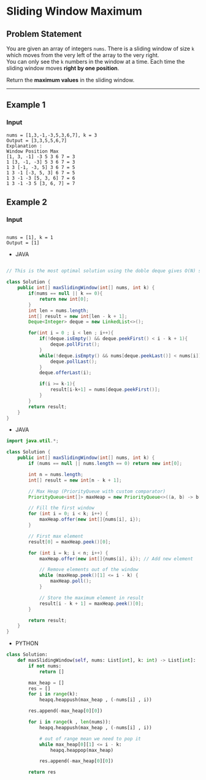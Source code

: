 # Sliding Window Maximum

## Problem Statement

You are given an array of integers `nums`. There is a sliding window of size `k` which moves from the very left of the array to the very right.  
You can only see the `k` numbers in the window at a time. Each time the sliding window moves **right by one position**.

Return the **maximum values** in the sliding window.

---

## Example 1

### **Input**

```plaintext
nums = [1,3,-1,-3,5,3,6,7], k = 3
Output = [3,3,5,5,6,7]
Explanation :
Window Position	Max
[1, 3, -1] -3 5 3 6 7 =	3
1 [3, -1, -3] 5 3 6 7 =	3
1 3 [-1, -3, 5] 3 6 7 =	5
1 3 -1 [-3, 5, 3] 6 7 =	5
1 3 -1 -3 [5, 3, 6] 7 =	6
1 3 -1 -3 5 [3, 6, 7] =	7

```

## Example 2

### **Input**

```plaintext

nums = [1], k = 1
Output = [1]

```

- JAVA

```java

// This is the most optimal solution using the doble deque gives O(N) solution

class Solution {
    public int[] maxSlidingWindow(int[] nums, int k) {
        if(nums == null || k == 0){
            return new int[0];
        }
        int len = nums.length;
        int[] result = new int[len - k + 1];
        Deque<Integer> deque = new LinkedList<>();

        for(int i = 0 ; i < len ; i++){
            if(!deque.isEmpty() && deque.peekFirst() < i - k + 1){
                deque.pollFirst();
            }
            while(!deque.isEmpty() && nums[deque.peekLast()] < nums[i]){
                deque.pollLast();
            }
            deque.offerLast(i);

            if(i >= k-1){
                result[i-k+1] = nums[deque.peekFirst()];
            }
        }
        return result;
    }
}
```

- JAVA

<!-- This can be used by the maxheap gives O(N log K) -->

```java
import java.util.*;

class Solution {
    public int[] maxSlidingWindow(int[] nums, int k) {
        if (nums == null || nums.length == 0) return new int[0];

        int n = nums.length;
        int[] result = new int[n - k + 1];

        // Max Heap (PriorityQueue with custom comparator)
        PriorityQueue<int[]> maxHeap = new PriorityQueue<>((a, b) -> b[0] - a[0]);

        // Fill the first window
        for (int i = 0; i < k; i++) {
            maxHeap.offer(new int[]{nums[i], i});
        }

        // First max element
        result[0] = maxHeap.peek()[0];

        for (int i = k; i < n; i++) {
            maxHeap.offer(new int[]{nums[i], i}); // Add new element

            // Remove elements out of the window
            while (maxHeap.peek()[1] <= i - k) {
                maxHeap.poll();
            }

            // Store the maximum element in result
            result[i - k + 1] = maxHeap.peek()[0];
        }

        return result;
    }
}

```

- PYTHON

```python
class Solution:
    def maxSlidingWindow(self, nums: List[int], k: int) -> List[int]:
        if not nums:
            return []

        max_heap = []
        res = []
        for i in range(k):
            heapq.heappush(max_heap , (-nums[i] , i))

        res.append(-max_heap[0][0])

        for i in range(k , len(nums)):
            heapq.heappush(max_heap , (-nums[i] , i))

            # out of range mean we need to pop it
            while max_heap[0][1] <= i - k:
                heapq.heappop(max_heap)

            res.append(-max_heap[0][0])

        return res


```
